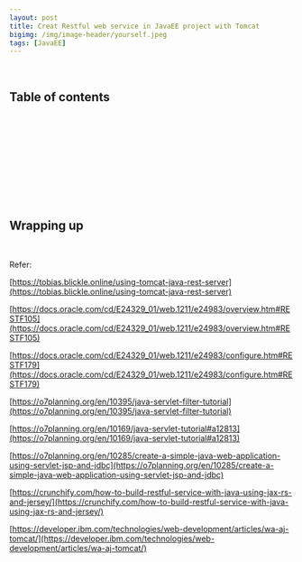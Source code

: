 ```yaml
---
layout: post
title: Creat Restful web service in JavaEE project with Tomcat
bigimg: /img/image-header/yourself.jpeg
tags: [JavaEE]
---
```





<br>

## Table of contents





<br>

## 






<br>

## 






<br>

## 





<br>

## Wrapping up




<br>

Refer:

[https://tobias.blickle.online/using-tomcat-java-rest-server](https://tobias.blickle.online/using-tomcat-java-rest-server)

[https://docs.oracle.com/cd/E24329_01/web.1211/e24983/overview.htm#RESTF105](https://docs.oracle.com/cd/E24329_01/web.1211/e24983/overview.htm#RESTF105)

[https://docs.oracle.com/cd/E24329_01/web.1211/e24983/configure.htm#RESTF179](https://docs.oracle.com/cd/E24329_01/web.1211/e24983/configure.htm#RESTF179)

[https://o7planning.org/en/10395/java-servlet-filter-tutorial](https://o7planning.org/en/10395/java-servlet-filter-tutorial)

[https://o7planning.org/en/10169/java-servlet-tutorial#a12813](https://o7planning.org/en/10169/java-servlet-tutorial#a12813)

[https://o7planning.org/en/10285/create-a-simple-java-web-application-using-servlet-jsp-and-jdbc](https://o7planning.org/en/10285/create-a-simple-java-web-application-using-servlet-jsp-and-jdbc)

[https://crunchify.com/how-to-build-restful-service-with-java-using-jax-rs-and-jersey/](https://crunchify.com/how-to-build-restful-service-with-java-using-jax-rs-and-jersey/)

[https://developer.ibm.com/technologies/web-development/articles/wa-aj-tomcat/](https://developer.ibm.com/technologies/web-development/articles/wa-aj-tomcat/)

